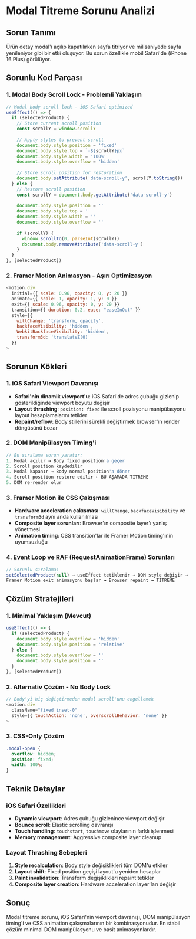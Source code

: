 # Modal Titreme Sorunu Analizi

## Sorun Tanımı
Ürün detay modal'ı açılıp kapatılırken sayfa titriyor ve milisaniyede sayfa yenileniyor gibi bir etki oluşuyor. Bu sorun özellikle mobil Safari'de (iPhone 16 Plus) görülüyor.

## Sorunlu Kod Parçası

### 1. Modal Body Scroll Lock - Problemli Yaklaşım
```javascript
// Modal body scroll lock - iOS Safari optimized
useEffect(() => {
  if (selectedProduct) {
    // Store current scroll position
    const scrollY = window.scrollY
    
    // Apply styles to prevent scroll
    document.body.style.position = 'fixed'
    document.body.style.top = `-${scrollY}px`
    document.body.style.width = '100%'
    document.body.style.overflow = 'hidden'
    
    // Store scroll position for restoration
    document.body.setAttribute('data-scroll-y', scrollY.toString())
  } else {
    // Restore scroll position
    const scrollY = document.body.getAttribute('data-scroll-y')
    
    document.body.style.position = ''
    document.body.style.top = ''
    document.body.style.width = ''
    document.body.style.overflow = ''
    
    if (scrollY) {
      window.scrollTo(0, parseInt(scrollY))
      document.body.removeAttribute('data-scroll-y')
    }
  }
}, [selectedProduct])
```

### 2. Framer Motion Animasyon - Aşırı Optimizasyon
```javascript
<motion.div
  initial={{ scale: 0.96, opacity: 0, y: 20 }}
  animate={{ scale: 1, opacity: 1, y: 0 }}
  exit={{ scale: 0.96, opacity: 0, y: 20 }}
  transition={{ duration: 0.2, ease: "easeInOut" }}
  style={{ 
    willChange: 'transform, opacity',
    backfaceVisibility: 'hidden',
    WebkitBackfaceVisibility: 'hidden',
    transform3d: 'translateZ(0)'
  }}
>
```

## Sorunun Kökleri

### 1. iOS Safari Viewport Davranışı
- **Safari'nin dinamik viewport'u**: iOS Safari'de adres çubuğu gizlenip gösterildiğinde viewport boyutu değişir
- **Layout thrashing**: `position: fixed` ile scroll pozisyonu manipülasyonu layout hesaplamalarını tetikler
- **Repaint/reflow**: Body stillerini sürekli değiştirmek browser'ın render döngüsünü bozar

### 2. DOM Manipülasyon Timing'i
```javascript
// Bu sıralama sorun yaratır:
1. Modal açılır → Body fixed position'a geçer
2. Scroll position kaydedilir
3. Modal kapanır → Body normal position'a döner  
4. Scroll position restore edilir ← BU AŞAMADA TİTREME
5. DOM re-render olur
```

### 3. Framer Motion ile CSS Çakışması
- **Hardware acceleration çakışması**: `willChange`, `backfaceVisibility` ve `transform3d` aynı anda kullanılması
- **Composite layer sorunları**: Browser'ın composite layer'ı yanlış yönetmesi
- **Animation timing**: CSS transition'lar ile Framer Motion timing'inin uyumsuzluğu

### 4. Event Loop ve RAF (RequestAnimationFrame) Sorunları
```javascript
// Sorunlu sıralama:
setSelectedProduct(null) → useEffect tetiklenir → DOM style değişir → 
Framer Motion exit animasyonu başlar → Browser repaint → TİTREME
```

## Çözüm Stratejileri

### 1. Minimal Yaklaşım (Mevcut)
```javascript
useEffect(() => {
  if (selectedProduct) {
    document.body.style.overflow = 'hidden'
    document.body.style.position = 'relative'
  } else {
    document.body.style.overflow = ''
    document.body.style.position = ''
  }
}, [selectedProduct])
```

### 2. Alternativ Çözüm - No Body Lock
```javascript
// Body'yi hiç değiştirmeden modal scroll'unu engellemek
<motion.div 
  className="fixed inset-0"
  style={{ touchAction: 'none', overscrollBehavior: 'none' }}
>
```

### 3. CSS-Only Çözüm
```css
.modal-open {
  overflow: hidden;
  position: fixed;
  width: 100%;
}
```

## Teknik Detaylar

### iOS Safari Özellikleri
- **Dynamic viewport**: Adres çubuğu gizlenince viewport değişir
- **Bounce scroll**: Elastic scrolling davranışı
- **Touch handling**: `touchstart`, `touchmove` olaylarının farklı işlenmesi
- **Memory management**: Aggressive composite layer cleanup

### Layout Thrashing Sebepleri
1. **Style recalculation**: Body style değişiklikleri tüm DOM'u etkiler
2. **Layout shift**: Fixed position geçişi layout'u yeniden hesaplar
3. **Paint invalidation**: Transform değişiklikleri repaint tetikler
4. **Composite layer creation**: Hardware acceleration layer'ları değişir

## Sonuç
Modal titreme sorunu, iOS Safari'nin viewport davranışı, DOM manipülasyon timing'i ve CSS animation çakışmalarının bir kombinasyonudur. En stabil çözüm minimal DOM manipülasyonu ve basit animasyonlardır.